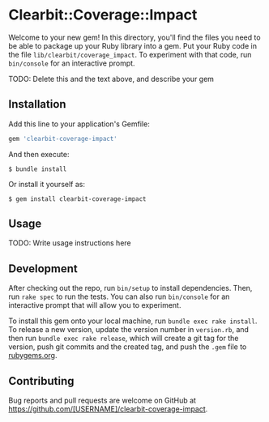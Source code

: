 # Clearbit::Coverage::Impact

Welcome to your new gem! In this directory, you'll find the files you need to be able to package up your Ruby library into a gem. Put your Ruby code in the file `lib/clearbit/coverage_impact`. To experiment with that code, run `bin/console` for an interactive prompt.

TODO: Delete this and the text above, and describe your gem

## Installation

Add this line to your application's Gemfile:

```ruby
gem 'clearbit-coverage-impact'
```

And then execute:

    $ bundle install

Or install it yourself as:

    $ gem install clearbit-coverage-impact

## Usage

TODO: Write usage instructions here

## Development

After checking out the repo, run `bin/setup` to install dependencies. Then, run `rake spec` to run the tests. You can also run `bin/console` for an interactive prompt that will allow you to experiment.

To install this gem onto your local machine, run `bundle exec rake install`. To release a new version, update the version number in `version.rb`, and then run `bundle exec rake release`, which will create a git tag for the version, push git commits and the created tag, and push the `.gem` file to [rubygems.org](https://rubygems.org).

## Contributing

Bug reports and pull requests are welcome on GitHub at https://github.com/[USERNAME]/clearbit-coverage-impact.
